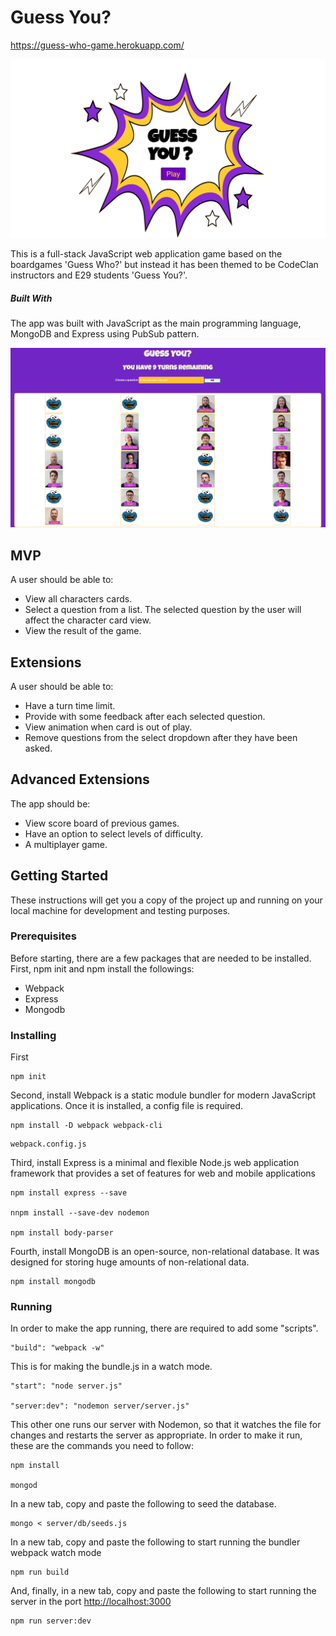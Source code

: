 # Guess You?
https://guess-who-game.herokuapp.com/

![Guess You? - Welcome Page](images/guess_you_welcome.png)

This is a full-stack JavaScript web application game based on the boardgames 'Guess Who?' but instead it has been themed to be CodeClan instructors and E29 students 'Guess You?'.

##### Built With

The app was built with JavaScript as the main programming language, MongoDB and Express using PubSub pattern. 

![Guess You? - Main View](images/guess_you_running_game.png)

## MVP

A user should be able to:

* View all characters cards.
* Select a question from a list. The selected question by the user will affect the character card view.
* View the result of the game.

## Extensions

A user should be able to:

* Have a turn time limit.
* Provide with some feedback after each selected question.
* View animation when card is out of play.
* Remove questions from the select dropdown after they have been asked.


## Advanced Extensions

The app should be:

* View score board of previous games.
* Have an option to select levels of difficulty.
* A multiplayer game.

## Getting Started

These instructions will get you a copy of the project up and running on your local machine for development and testing purposes.

### Prerequisites

Before starting, there are a few packages that are needed to be installed. First, npm init and npm install the followings:

* Webpack
* Express
* Mongodb

### Installing

First

```
npm init
```

Second, install Webpack is a static module bundler for modern JavaScript applications. Once it is installed, a config file is required.

```
npm install -D webpack webpack-cli
```

```
webpack.config.js
```

Third, install Express is a minimal and flexible Node.js web application framework that provides a set of features for web and mobile applications

```
npm install express --save

nnpm install --save-dev nodemon

npm install body-parser
```

Fourth, install MongoDB is an open-source, non-relational database. It was designed for storing huge amounts of non-relational data.

```
npm install mongodb
```

### Running

In order to make the app running, there are required to add some "scripts".

```
"build": "webpack -w"
```
This is for making the bundle.js in a watch mode.

```
"start": "node server.js"

"server:dev": "nodemon server/server.js"
```

This other one runs our server with Nodemon, so that it watches the file for changes and restarts the server as appropriate. In order to make it run, these are the commands you need to follow:

```
npm install

mongod
```
In a new tab, copy and paste the following to seed the database.

```
mongo < server/db/seeds.js
```

In a new tab, copy and paste the following to start running the bundler webpack watch mode

```
npm run build
```

And, finally, in a new tab, copy and paste the following to start running the server in the port <http://localhost:3000>

```
npm run server:dev
```



